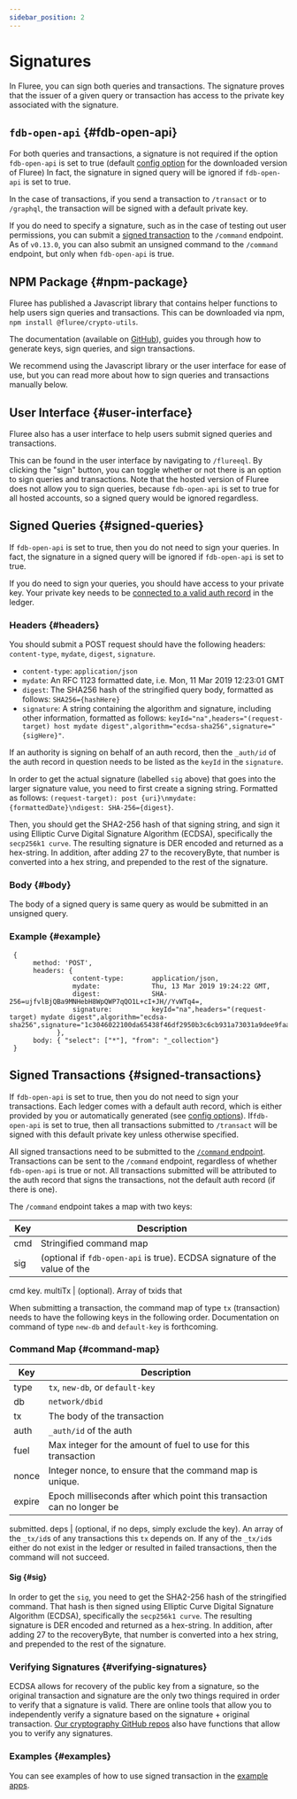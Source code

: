 ```yaml
---
sidebar_position: 2
---
```


# Signatures

In Fluree, you can sign both queries and transactions. The signature proves that
 the issuer of a given query or transaction has access to the private key
  associated with the signature.

## `fdb-open-api` {#fdb-open-api}

For both queries and transactions, a signature is not required if the option
 `fdb-open-api` is set to true (default
 [config option](/overview/start/fluree_anywhere.md#config-options) for the
  downloaded version of Fluree)
 In fact, the signature in signed query will be ignored if `fdb-open-api` is set
  to true.

In the case of transactions, if you send a transaction to `/transact` or to
 `/graphql`, the transaction will be signed with a default private key.

If you do need to specify a signature, such as in the case of testing out user
 permissions, you can submit a [signed transaction](#signed-transactions) to the
  `/command` endpoint. As of `v0.13.0`, you can also submit an unsigned command
   to the `/command` endpoint, but only when `fdb-open-api` is true.

## NPM Package {#npm-package}

Fluree has published a Javascript library that contains helper functions to help
users sign queries and transactions. This can be downloaded via npm,
`npm install @fluree/crypto-utils`.

The documentation (available on [GitHub](https://github.com/fluree/crypto-utils)),
guides you through how to generate keys, sign queries, and sign transactions.

We recommend using the Javascript library or the user interface for ease of use,
 but you can read more about how to sign queries and transactions manually below.

## User Interface {#user-interface}

Fluree also has a user interface to help users submit signed queries and transactions.

This can be found in the user interface by navigating to `/flureeql`. By
clicking the "sign" button, you can toggle whether or not there is an option to
sign queries and transactions. Note that the hosted version of Fluree does not
allow you to sign queries, because `fdb-open-api` is set to true for all hosted
accounts, so a signed query would be ignored regardless.

## Signed Queries {#signed-queries}

If `fdb-open-api` is set to true, then you do not need to sign your queries. In
fact, the signature in a signed query will be ignored if `fdb-open-api` is set
to true.

If you do need to sign your queries, you should have access to your private key.
Your private key needs to be
[connected to a valid auth record](/concepts/identity/auth_records.md) in the ledger.

### Headers {#headers}

You should submit a POST request should have the following headers:
`content-type`, `mydate`, `digest`, `signature`.

- `content-type`: `application/json`
- `mydate`: An RFC 1123 formatted date, i.e. Mon, 11 Mar 2019 12:23:01 GMT
- `digest`: The SHA256 hash of the stringified query body, formatted as follows:
  `SHA256={hashHere}`
- `signature`: A string containing the algorithm and signature, including other
  information, formatted as follows: `keyId="na",headers="(request-target) host
  mydate digest",algorithm="ecdsa-sha256",signature="{sigHere}"`.

If an authority is signing on behalf of an auth record, then the `_auth/id` of
the auth record in question needs to be listed as the `keyId` in the `signature`.

In order to get the actual signature (labelled `sig` above) that goes into the
larger signature value, you need to first create a signing string. Formatted as
follows: `(request-target): post {uri}\nmydate: {formattedDate}\ndigest:
SHA-256={digest}`.

Then, you should get the SHA2-256 hash of that signing string, and sign it using
Elliptic Curve Digital Signature Algorithm (ECDSA), specifically the
`secp256k1 curve`. The resulting signature is DER encoded and returned as a
hex-string. In addition, after adding 27 to the recoveryByte, that number is
converted into a hex string, and prepended to the rest of the signature.

### Body {#body}

The body of a signed query is same query as would be submitted in an unsigned
query.

### Example {#example}

```http
 {
      method: 'POST',
      headers: {
                content-type:       application/json,
                mydate:             Thu, 13 Mar 2019 19:24:22 GMT,
                digest:             SHA-256=ujfvlBjQBa9MNHebH8WpQWP7qQO1L+cI+JH//YvWTq4=,
                signature:          keyId="na",headers="(request-target) mydate digest",algorithm="ecdsa-sha256",signature="1c3046022100da65438f46df2950b3c6cb931a73031a9dee9faaf1ea8d8dd1d83d5ac026635f022100aabe5483c7bd10c3a468fe720d0fbec256fa3e904e16ff9f330ef13f7921700b"
            },
      body: { "select": ["*"], "from": "_collection"}
 }
```

## Signed Transactions {#signed-transactions}

If `fdb-open-api` is set to true, then you do not need to sign your transactions.
Each ledger comes with a default auth record, which is either provided by you
or automatically generated (see [config options](/overview/start/fluree_anywhere.md#config-options)).
If`fdb-open-api` is set to true, then all transactions submitted to `/transact`
will be signed with this default private key unless otherwise specified.

All signed transactions need to be submitted to the
[`/command` endpoint](/reference/http/examples.md#command).
Transactions can be sent to the `/command` endpoint, regardless of whether
`fdb-open-api` is true or not. All transactions submitted will be attributed to
the auth record that signs the transactions, not the default auth record
(if there is one).

The `/command` endpoint takes a map with two keys:

Key | Description
--- | ---
cmd | Stringified command map
sig | (optional if `fdb-open-api` is true). ECDSA signature of the value of the
cmd key.
multiTx | (optional). Array of txids that

When submitting a transaction, the command map of type `tx` (transaction) needs
to have the following keys in the following order. Documentation on command of
type `new-db` and `default-key` is forthcoming.

### Command Map {#command-map}

Key | Description
--- | ---
type | `tx`, `new-db`, or `default-key`
db | `network/dbid`
tx | The body of the transaction
auth | `_auth/id` of the auth
fuel | Max integer for the amount of fuel to use for this transaction
nonce | Integer nonce, to ensure that the command map is unique.
expire | Epoch milliseconds after which point this transaction can no longer be
submitted.
deps | (optional, if no deps, simply exclude the key). An array of the `_tx/id`s
of any transactions this `tx` depends on. If any of the `_tx/id`s either do not
exist in the ledger or resulted in failed transactions, then the command will
not succeed.

#### Sig {#sig}

In order to get the `sig`, you need to get the SHA2-256 hash of the stringified
command. That hash is then signed using Elliptic Curve Digital Signature
Algorithm (ECDSA), specifically the `secp256k1 curve`. The resulting signature
is DER encoded and returned as a hex-string. In addition, after adding 27 to the
recoveryByte, that number is converted into a hex string, and prepended to the
rest of the signature.

### Verifying Signatures {#verifying-signatures}

ECDSA allows for recovery of the public key from a signature, so the original
transaction and signature are the only two things required in order to verify
that a signature is valid. There are online tools that allow you to
independently verify a signature based on the signature + original transaction.
[Our cryptography GitHub repos](/reference/crypto.md#js-cryptography) also have
functions that allow you to verify any signatures.

### Examples {#examples}

You can see examples of how to use signed transaction in the [example apps](/overview/demos/developer-hub.md).
